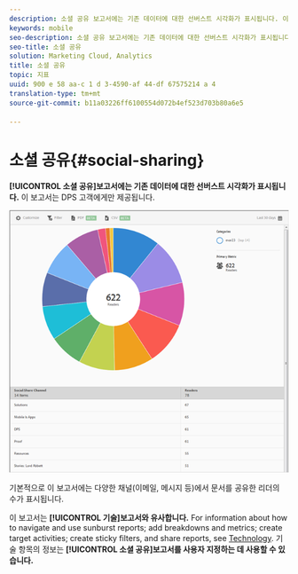 ```yaml
---
description: 소셜 공유 보고서에는 기존 데이터에 대한 선버스트 시각화가 표시됩니다. 이 보고서는 Digital Publishing Suite (DPS) 고객에게만 제공됩니다.
keywords: mobile
seo-description: 소셜 공유 보고서에는 기존 데이터에 대한 선버스트 시각화가 표시됩니다. 이 보고서는 Digital Publishing Suite (DPS) 고객에게만 제공됩니다.
seo-title: 소셜 공유
solution: Marketing Cloud, Analytics
title: 소셜 공유
topic: 지표
uuid: 900 e 58 aa-c 1 d 3-4590-af 44-df 67575214 a 4
translation-type: tm+mt
source-git-commit: b11a03226ff6100554d072b4ef523d703b80a6e5

---
```



# 소셜 공유{#social-sharing}

**[!UICONTROL 소셜 공유]보고서에는 기존 데이터에 대한 선버스트 시각화가 표시됩니다.** 이 보고서는 DPS 고객에게만 제공됩니다.

![](assets/dps_social_share.png)

기본적으로 이 보고서에는 다양한 채널(이메일, 메시지 등)에서 문서를 공유한 리더의 수가 표시됩니다.

이 보고서는 **[!UICONTROL 기술]보고서와 유사합니다.** For information about how to navigate and use sunburst reports; add breakdowns and metrics; create target activities; create sticky filters, and share reports, see [Technology](//help/using/usage/reports-technology.md). 기술 항목의 정보는 **[!UICONTROL 소셜 공유]보고서를 사용자 지정하는 데 사용할 수 있습니다.**

